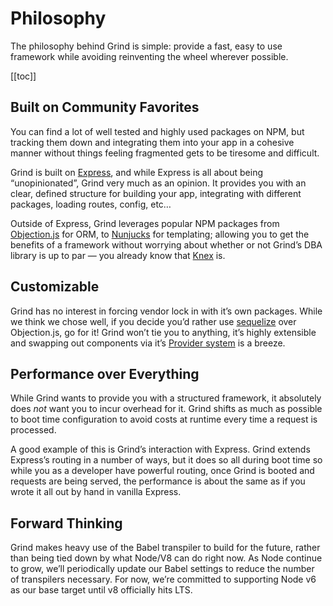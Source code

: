# Philosophy
The philosophy behind Grind is simple: provide a fast, easy to use framework while avoiding reinventing the wheel wherever possible.

[[toc]]

## Built on Community Favorites
You can find a lot of well tested and highly used packages on NPM, but tracking them down and integrating them into your app in a cohesive manner without things feeling fragmented gets to be tiresome and difficult.

Grind is built on [Express](http://expressjs.com), and while Express is all about being “unopinionated”, Grind very much as an opinion.  It provides you with an clear, defined structure for building your app, integrating with different packages, loading routes, config, etc…

Outside of Express, Grind leverages popular NPM packages from [Objection.js](https://www.npmjs.com/package/objection) for ORM, to [Nunjucks](https://www.npmjs.com/package/nunjucks) for templating; allowing you to get the benefits of a framework without worrying about whether or not Grind’s DBA library is up to par — you already know that [Knex](https://www.npmjs.com/package/knex) is.

## Customizable
Grind has no interest in forcing vendor lock in with it’s own packages.  While we think we chose well, if you decide you’d rather use [sequelize](https://www.npmjs.com/package/sequelize) over Objection.js, go for it!  Grind won’t tie you to anything, it’s highly extensible and swapping out components via it’s [Provider system](providers) is a breeze.

## Performance over Everything
While Grind wants to provide you with a structured framework, it absolutely does _not_ want you to incur overhead for it.  Grind shifts as much as possible to boot time configuration to avoid costs at runtime every time a request is processed.

A good example of this is Grind’s interaction with Express.  Grind extends Express’s routing in a number of ways, but it does so all during boot time so while you as a developer have powerful routing, once Grind is booted and requests are being served, the performance is about the same as if you wrote it all out by hand in vanilla Express.

## Forward Thinking
Grind makes heavy use of the Babel transpiler to build for the future, rather than being tied down by what Node/V8 can do right now.  As Node continue to grow, we’ll periodically update our Babel settings to reduce the number of transpilers necessary.  For now, we’re committed to supporting Node v6 as our base target until v8 officially hits LTS.
